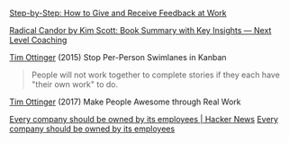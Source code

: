 
[Step-by-Step: How to Give and Receive Feedback at Work](https://buffer.com/resources/how-to-give-receive-feedback-work/)

[Radical Candor by Kim Scott: Book Summary with Key Insights — Next Level Coaching](https://www.nextlevel.coach/blog/radical-candor-book-summary)

[Tim Ottinger](https://www.industriallogic.com/blog/stop-per-person-swimlanes/)
(2015) Stop Per-Person Swimlanes in Kanban
> People will not work together to complete stories if they each have "their own work" to do.

[Tim Ottinger](https://www.industriallogic.com/blog/real-work-workshops/)
(2017) Make People Awesome through Real Work

[Every company should be owned by its employees | Hacker News](https://news.ycombinator.com/item?id=41065227)
[Every company should be owned by its employees](https://www.elysian.press/p/employee-ownership)
